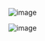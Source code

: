 ![image](https://user-images.githubusercontent.com/57552973/215826443-3e8f6c08-de01-4449-bfc9-364d382372cb.png)




![image](https://user-images.githubusercontent.com/57552973/215826556-ea780ea8-fd15-45eb-a291-23ae2e79e32f.png)
